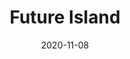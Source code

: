 ---
title: "Future Island"
img: "future_island.png"
highlighted: true
text: "Tomorrowland, a large-scale Belgian outdoor dance event held by WEAREONE in De Schorre in Boom, is the inspiration for Future Island. This project was completed during the first programming term."
tools: "The project mostly focuses on javascript, and we had to work with JSON, arrays of objects, and various data types in js. Of course, CSS and a minimum of HTML were added as a bonus, as the majority of HTML had to be added dynamically using JavaScript."
url: "https://pgm-thabisadingani.github.io/futureIsland/"
git: "https://github.com/pgm-thabisadingani/futureIsland"
date: "2020-11-08"
---